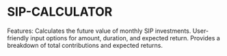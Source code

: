 # SIP-CALCULATOR
Features:      Calculates the future value of monthly SIP investments.     User-friendly input options for amount, duration, and expected return.     Provides a breakdown of total contributions and expected returns.
